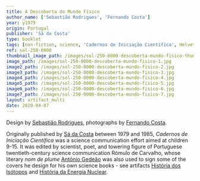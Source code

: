 ```yaml
---
title: A Descoberta do Mundo Físico
author_name: ['Sebastião Rodrigues', 'Fernando Costa']
year: y1979
origin: Portugal
publisher: 'Sá da Costa'
type: booklet
tags: [non-fiction, science, 'Cadernos de Iniciação Científica', Helvetica]
ref: sol-250-0000
thumbnail_image_path: /images/sol-250-0000-descoberta-mundo-fisico-thumbnail.jpg
image_path: /images/sol-250-0000-descoberta-mundo-fisico-1.jpg
image2_path: /images/sol-250-0000-descoberta-mundo-fisico-2.jpg
image3_path: /images/sol-250-0000-descoberta-mundo-fisico-3.jpg
image4_path: /images/sol-250-0000-descoberta-mundo-fisico-4.jpg
image5_path: /images/sol-250-0000-descoberta-mundo-fisico-5.jpg
image6_path: /images/sol-250-0000-descoberta-mundo-fisico-6.jpg
image7_path: /images/sol-250-0000-descoberta-mundo-fisico-7.jpg
layout: artifact_multi
date: 2020-04-07
---
```

<p>
Design by <a class="text-cat-link author" href="/authors/Sebastião%20Rodrigues/">Sebastião Rodrigues</a>, photographs by <a class="text-cat-link author" href="/authors/Fernando%20Costa/">Fernando Costa</a>.
</p>
<p>
Originally published by <a class="text-cat-link publisher" href="/publishers/Sá%20da%20Costa/">Sá da Costa</a> between 1979 and 1985, <cite>Cadernos de Iniciação Científica</cite> was a science communication effort aimed at children 9-15. It was edited by scientist, poet, and towering figure of Portuguese twentieth-century science communication Rómulo de Carvalho, whose literary <i>nom de plume</i> <a class="text-cat-link author" href="/authors/António%20Gedeão/">António Gedeão</a> was also used to sign some of the covers he design for his own science books - see artifacts <a class="text-cat-link artifact" href="/artifacts/António%20Gedeão/">História dos Isótopos</a> and <a class="text-cat-link artifact" href="/artifacts/António%20Gedeão/">História da Energia Nuclear</a>.
</p>
